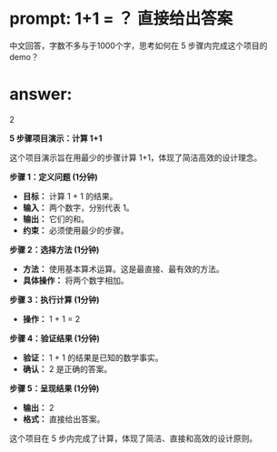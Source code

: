 # prompt: 1+1 = ？ 直接给出答案
中文回答，字数不多与于1000个字，思考如何在 5 步骤内完成这个项目的demo？

# answer: 
 2

**5 步骤项目演示：计算 1+1**

这个项目演示旨在用最少的步骤计算 1+1，体现了简洁高效的设计理念。

**步骤 1：定义问题 (1分钟)**

*   **目标：** 计算 1 + 1 的结果。
*   **输入：** 两个数字，分别代表 1。
*   **输出：** 它们的和。
*   **约束：** 必须使用最少的步骤。

**步骤 2：选择方法 (1分钟)**

*   **方法：** 使用基本算术运算。这是最直接、最有效的方法。
*   **具体操作：**  将两个数字相加。

**步骤 3：执行计算 (1分钟)**

*   **操作：** 1 + 1 = 2

**步骤 4：验证结果 (1分钟)**

*   **验证：** 1 + 1 的结果是已知的数学事实。
*   **确认：** 2 是正确的答案。

**步骤 5：呈现结果 (1分钟)**

*   **输出：** 2
*   **格式：** 直接给出答案。

这个项目在 5 步内完成了计算，体现了简洁、直接和高效的设计原则。

